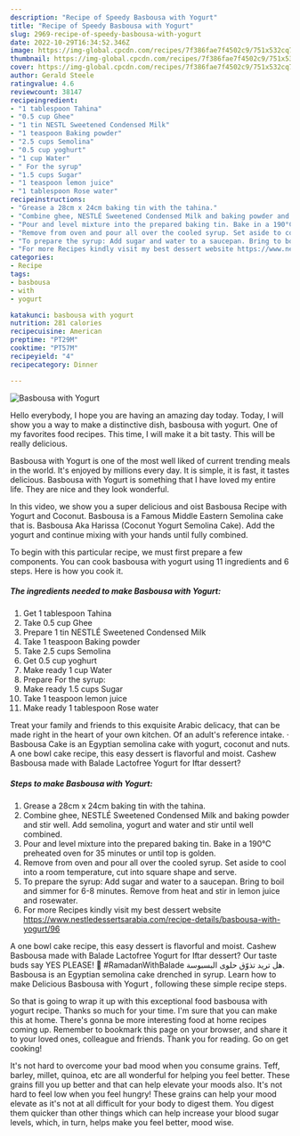 ```yaml
---
description: "Recipe of Speedy Basbousa with Yogurt"
title: "Recipe of Speedy Basbousa with Yogurt"
slug: 2969-recipe-of-speedy-basbousa-with-yogurt
date: 2022-10-29T16:34:52.346Z
image: https://img-global.cpcdn.com/recipes/7f386fae7f4502c9/751x532cq70/basbousa-with-yogurt-recipe-main-photo.jpg
thumbnail: https://img-global.cpcdn.com/recipes/7f386fae7f4502c9/751x532cq70/basbousa-with-yogurt-recipe-main-photo.jpg
cover: https://img-global.cpcdn.com/recipes/7f386fae7f4502c9/751x532cq70/basbousa-with-yogurt-recipe-main-photo.jpg
author: Gerald Steele
ratingvalue: 4.6
reviewcount: 38147
recipeingredient:
- "1 tablespoon Tahina"
- "0.5 cup Ghee"
- "1 tin NESTL Sweetened Condensed Milk"
- "1 teaspoon Baking powder"
- "2.5 cups Semolina"
- "0.5 cup yoghurt"
- "1 cup Water"
- " For the syrup"
- "1.5 cups Sugar"
- "1 teaspoon lemon juice"
- "1 tablespoon Rose water"
recipeinstructions:
- "Grease a 28cm x 24cm baking tin with the tahina."
- "Combine ghee, NESTLÉ Sweetened Condensed Milk and baking powder and stir well. Add semolina, yogurt and water and stir until well combined."
- "Pour and level mixture into the prepared baking tin. Bake in a 190°C preheated oven for 35 minutes or until top is golden."
- "Remove from oven and pour all over the cooled syrup. Set aside to cool into a room temperature, cut into square shape and serve."
- "To prepare the syrup: Add sugar and water to a saucepan. Bring to boil and simmer for 6-8 minutes. Remove from heat and stir in lemon juice and rosewater."
- "For more Recipes kindly visit my best dessert website https://www.nestledessertsarabia.com/recipe-details/basbousa-with-yogurt/96"
categories:
- Recipe
tags:
- basbousa
- with
- yogurt

katakunci: basbousa with yogurt 
nutrition: 281 calories
recipecuisine: American
preptime: "PT29M"
cooktime: "PT57M"
recipeyield: "4"
recipecategory: Dinner

---
```



![Basbousa with Yogurt](https://img-global.cpcdn.com/recipes/7f386fae7f4502c9/751x532cq70/basbousa-with-yogurt-recipe-main-photo.jpg)

Hello everybody, I hope you are having an amazing day today. Today, I will show you a way to make a distinctive dish, basbousa with yogurt. One of my favorites food recipes. This time, I will make it a bit tasty. This will be really delicious.

Basbousa with Yogurt is one of the most well liked of current trending meals in the world. It's enjoyed by millions every day. It is simple, it is fast, it tastes delicious. Basbousa with Yogurt is something that I have loved my entire life. They are nice and they look wonderful.

In this video, we show you a super delicious and oist Basbousa Recipe with Yogurt and Coconut. Basbousa is a Famous Middle Eastern Semolina cake that is. Basbousa Aka Harissa (Coconut Yogurt Semolina Cake). Add the yogurt and continue mixing with your hands until fully combined.


To begin with this particular recipe, we must first prepare a few components. You can cook basbousa with yogurt using 11 ingredients and 6 steps. Here is how you cook it.

<!--inarticleads1-->

##### The ingredients needed to make Basbousa with Yogurt:

1. Get 1 tablespoon Tahina
1. Take 0.5 cup Ghee
1. Prepare 1 tin NESTLÉ Sweetened Condensed Milk
1. Take 1 teaspoon Baking powder
1. Take 2.5 cups Semolina
1. Get 0.5 cup yoghurt
1. Make ready 1 cup Water
1. Prepare  For the syrup:
1. Make ready 1.5 cups Sugar
1. Take 1 teaspoon lemon juice
1. Make ready 1 tablespoon Rose water


Treat your family and friends to this exquisite Arabic delicacy, that can be made right in the heart of your own kitchen. Of an adult&#39;s reference intake. · Basbousa Cake is an Egyptian semolina cake with yogurt, coconut and nuts. A one bowl cake recipe, this easy dessert is flavorful and moist. Cashew Basbousa made with Balade Lactofree Yogurt for Iftar dessert? 

<!--inarticleads2-->

##### Steps to make Basbousa with Yogurt:

1. Grease a 28cm x 24cm baking tin with the tahina.
1. Combine ghee, NESTLÉ Sweetened Condensed Milk and baking powder and stir well. Add semolina, yogurt and water and stir until well combined.
1. Pour and level mixture into the prepared baking tin. Bake in a 190°C preheated oven for 35 minutes or until top is golden.
1. Remove from oven and pour all over the cooled syrup. Set aside to cool into a room temperature, cut into square shape and serve.
1. To prepare the syrup: Add sugar and water to a saucepan. Bring to boil and simmer for 6-8 minutes. Remove from heat and stir in lemon juice and rosewater.
1. For more Recipes kindly visit my best dessert website https://www.nestledessertsarabia.com/recipe-details/basbousa-with-yogurt/96


A one bowl cake recipe, this easy dessert is flavorful and moist. Cashew Basbousa made with Balade Lactofree Yogurt for Iftar dessert? Our taste buds say YES PLEASE! 🙌 #RamadanWithBalade هل تريد تذوّق حلوى البسبوسة. Basbousa is an Egyptian semolina cake drenched in syrup. Learn how to make Delicious Basbousa with Yogurt , following these simple recipe steps. 

So that is going to wrap it up with this exceptional food basbousa with yogurt recipe. Thanks so much for your time. I'm sure that you can make this at home. There's gonna be more interesting food at home recipes coming up. Remember to bookmark this page on your browser, and share it to your loved ones, colleague and friends. Thank you for reading. Go on get cooking!

It's not hard to overcome your bad mood when you consume grains. Teff, barley, millet, quinoa, etc are all wonderful for helping you feel better. These grains fill you up better and that can help elevate your moods also. It's not hard to feel low when you feel hungry! These grains can help your mood elevate as it's not at all difficult for your body to digest them. You digest them quicker than other things which can help increase your blood sugar levels, which, in turn, helps make you feel better, mood wise.
